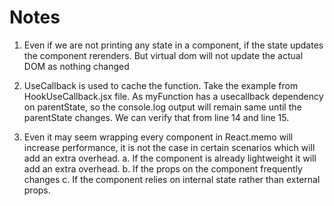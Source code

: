 # Notes

1. Even if we are not printing any state in a component, if the state updates the component rerenders. But virtual dom will not update the actual DOM as nothing changed

2. UseCallback is used to cache the function. Take the example from HookUseCallback.jsx file.
   As myFunction has a usecallback dependency on parentState, so the console.log output will remain same until the parentState changes. We can verify that from line 14 and line 15.

3. Even it may seem wrapping every component in React.memo will increase performance, it is not the case in certain scenarios which will add an extra overhead. a. If the component is already lightweight it will add an extra overhead. b. If the props on the component frequently changes c. If the component relies on internal state rather than external props.
